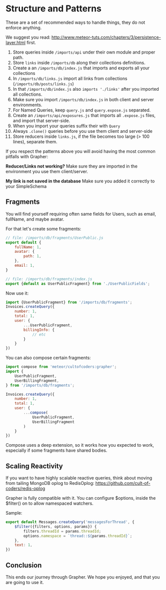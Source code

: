 # Structure and Patterns

These are a set of recommended ways to handle things, they do not enforce
anything.

We suggest you read: http://www.meteor-tuts.com/chapters/3/persistence-layer.html first.

1. Store queries inside `/imports/api` under their own module and proper path.
2. Store `links` inside `/imports/db` along their collections definitions.
3. Create a an `/imports/db/index.js` that imports and exports all your collections
4. In `/imports/db/links.js` import all links from collections (`/imports/db/posts/links.js`)
5. In that `/imports/db/index.js` also `imports './links'` after you imported all collections.
6. Make sure you import `/imports/db/index.js` in both client and server environments.
7. For Named Queries, keep `query.js` and `query.expose.js` separated.
8. Create an `/imports/api/exposures.js` that imports all `.expose.js` files, and import that server-side.
8. When you import your queries suffix their with `Query`
9. Always `.clone()` queries before you use them client and server-side
10. Store reducers inside `links.js`, if the file becomes too large (> 100 lines), separate them.

If you respect the patterns above you will avoid having the most common pitfalls with Grapher:

**Reducer/Links not working?**
Make sure they are imported in the environment you use them client/server.

**My link is not saved in the database**
Make sure you added it correctly to your SimpleSchema


## Fragments

You will find yourself requiring often same fields for Users, such as email, fullName, and maybe avatar.

For that let's create some fragments:
```js
// file: /imports/db/fragments/UserPublic.js
export default {
    fullName: 1,
    avatar: {
        path: 1,
    },
    email: 1,
}

// file: /imports/db/fragments/index.js
export {default as UserPublicFragment} from './UserPublicFields';
```

Now use it:
```js
import {UserPublicFragment} from '/imports/db/fragments';
Invoices.createQuery({
    number: 1,
    total: 1,
    user: {
        ...UserPublicFragment,
        billingInfo: {
            // etc
        }
    }
})
```

You can also compose certain fragments:

```js
import compose from 'meteor/cultofcoders:grapher';
import {
    UserPublicFragment,
    UserBillingFragment,
} from '/imports/db/fragments';

Invoices.createQuery({
    number: 1,
    total: 1,
    user: {
        ...compose(
            UserPublicFragment,
            UserBillingFragment
        )
    }
})
```

Compose uses a deep extension, so it works how you expected to work, especially if some fragments have shared bodies.

## Scaling Reactivity

If you want to have highly scalable reactive queries, think about moving from tailing MongoDB oplog to RedisOplog:
https://github.com/cult-of-coders/redis-oplog

Grapher is fully compatible with it. You can configure $options, inside the $filter() on to allow namespaced watchers.

Sample:

```js
export default Messages.createQuery('messagesForThread', {
    $filter({filters, options, params}) {
        filters.threadId = params.threadId;
        options.namespace = `thread::${params.threadId}`;
    },
    text: 1,
})
```


## Conclusion

This ends our journey through Grapher. We hope you enjoyed, and that you are going to use it.